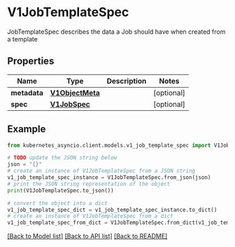 # V1JobTemplateSpec

JobTemplateSpec describes the data a Job should have when created from a template

## Properties

Name | Type | Description | Notes
------------ | ------------- | ------------- | -------------
**metadata** | [**V1ObjectMeta**](V1ObjectMeta.md) |  | [optional] 
**spec** | [**V1JobSpec**](V1JobSpec.md) |  | [optional] 

## Example

```python
from kubernetes_asyncio.client.models.v1_job_template_spec import V1JobTemplateSpec

# TODO update the JSON string below
json = "{}"
# create an instance of V1JobTemplateSpec from a JSON string
v1_job_template_spec_instance = V1JobTemplateSpec.from_json(json)
# print the JSON string representation of the object
print(V1JobTemplateSpec.to_json())

# convert the object into a dict
v1_job_template_spec_dict = v1_job_template_spec_instance.to_dict()
# create an instance of V1JobTemplateSpec from a dict
v1_job_template_spec_from_dict = V1JobTemplateSpec.from_dict(v1_job_template_spec_dict)
```
[[Back to Model list]](../README.md#documentation-for-models) [[Back to API list]](../README.md#documentation-for-api-endpoints) [[Back to README]](../README.md)


